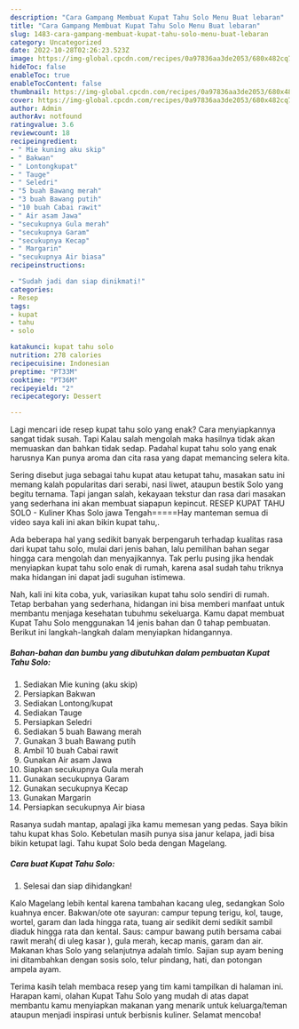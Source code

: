 ```yaml
---
description: "Cara Gampang Membuat Kupat Tahu Solo Menu Buat lebaran"
title: "Cara Gampang Membuat Kupat Tahu Solo Menu Buat lebaran"
slug: 1483-cara-gampang-membuat-kupat-tahu-solo-menu-buat-lebaran
category: Uncategorized
date: 2022-10-28T02:26:23.523Z
image: https://img-global.cpcdn.com/recipes/0a97836aa3de2053/680x482cq70/kupat-tahu-solo-foto-resep-utama.jpg
hideToc: false
enableToc: true
enableTocContent: false
thumbnail: https://img-global.cpcdn.com/recipes/0a97836aa3de2053/680x482cq70/kupat-tahu-solo-foto-resep-utama.jpg
cover: https://img-global.cpcdn.com/recipes/0a97836aa3de2053/680x482cq70/kupat-tahu-solo-foto-resep-utama.jpg
author: Admin
authorAv: notfound
ratingvalue: 3.6
reviewcount: 18
recipeingredient:
- " Mie kuning aku skip"
- " Bakwan"
- " Lontongkupat"
- " Tauge"
- " Seledri"
- "5 buah Bawang merah"
- "3 buah Bawang putih"
- "10 buah Cabai rawit"
- " Air asam Jawa"
- "secukupnya Gula merah"
- "secukupnya Garam"
- "secukupnya Kecap"
- " Margarin"
- "secukupnya Air biasa"
recipeinstructions:

- "Sudah jadi dan siap dinikmati!"
categories:
- Resep
tags:
- kupat
- tahu
- solo

katakunci: kupat tahu solo 
nutrition: 278 calories
recipecuisine: Indonesian
preptime: "PT33M"
cooktime: "PT36M"
recipeyield: "2"
recipecategory: Dessert

---
```



Lagi mencari ide resep kupat tahu solo yang enak? Cara menyiapkannya sangat tidak susah. Tapi Kalau salah mengolah maka hasilnya tidak akan memuaskan dan bahkan tidak sedap. Padahal kupat tahu solo yang enak harusnya Kan punya aroma dan cita rasa yang dapat memancing selera kita.


Sering disebut juga sebagai tahu kupat atau ketupat tahu, masakan satu ini memang kalah popularitas dari serabi, nasi liwet, ataupun bestik Solo yang begitu ternama. Tapi jangan salah, kekayaan tekstur dan rasa dari masakan yang sederhana ini akan membuat siapapun kepincut. RESEP KUPAT TAHU SOLO - Kuliner Khas Solo jawa Tengah=====Hay manteman semua di video saya kali ini akan bikin kupat tahu,.

Ada beberapa hal yang sedikit banyak berpengaruh terhadap kualitas rasa dari kupat tahu solo, mulai dari jenis bahan, lalu pemilihan bahan segar hingga cara mengolah dan menyajikannya. Tak perlu pusing jika hendak menyiapkan kupat tahu solo enak di rumah, karena asal sudah tahu triknya maka hidangan ini dapat jadi suguhan istimewa.


Nah, kali ini kita coba, yuk, variasikan kupat tahu solo sendiri di rumah. Tetap berbahan yang sederhana, hidangan ini bisa memberi manfaat untuk membantu menjaga kesehatan tubuhmu sekeluarga. Kamu dapat membuat Kupat Tahu Solo menggunakan 14 jenis bahan dan 0 tahap pembuatan. Berikut ini langkah-langkah dalam menyiapkan hidangannya.

<!--inarticleads1-->

##### Bahan-bahan dan bumbu yang dibutuhkan dalam pembuatan Kupat Tahu Solo:

1. Sediakan  Mie kuning (aku skip)
1. Persiapkan  Bakwan
1. Sediakan  Lontong/kupat
1. Sediakan  Tauge
1. Persiapkan  Seledri
1. Sediakan 5 buah Bawang merah
1. Gunakan 3 buah Bawang putih
1. Ambil 10 buah Cabai rawit
1. Gunakan  Air asam Jawa
1. Siapkan secukupnya Gula merah
1. Gunakan secukupnya Garam
1. Gunakan secukupnya Kecap
1. Gunakan  Margarin
1. Persiapkan secukupnya Air biasa


Rasanya sudah mantap, apalagi jika kamu memesan yang pedas. Saya bikin tahu kupat khas Solo. Kebetulan masih punya sisa janur kelapa, jadi bisa bikin ketupat lagi. Tahu kupat Solo beda dengan Magelang. 

<!--inarticleads2-->

##### Cara buat Kupat Tahu Solo:


1. Selesai dan siap dihidangkan!

Kalo Magelang lebih kental karena tambahan kacang uleg, sedangkan Solo kuahnya encer. Bakwan/ote ote sayuran: campur tepung terigu, kol, tauge, wortel, garam dan lada hingga rata, tuang air sedikit demi sedikit sambil diaduk hingga rata dan kental. Saus: campur bawang putih bersama cabai rawit merah( di uleg kasar ), gula merah, kecap manis, garam dan air. Makanan khas Solo yang selanjutnya adalah timlo. Sajian sup ayam bening ini ditambahkan dengan sosis solo, telur pindang, hati, dan potongan ampela ayam. 

Terima kasih telah membaca resep yang tim kami tampilkan di halaman ini. Harapan kami, olahan Kupat Tahu Solo yang mudah di atas dapat membantu kamu menyiapkan makanan yang menarik untuk keluarga/teman ataupun menjadi inspirasi untuk berbisnis kuliner. Selamat mencoba!
